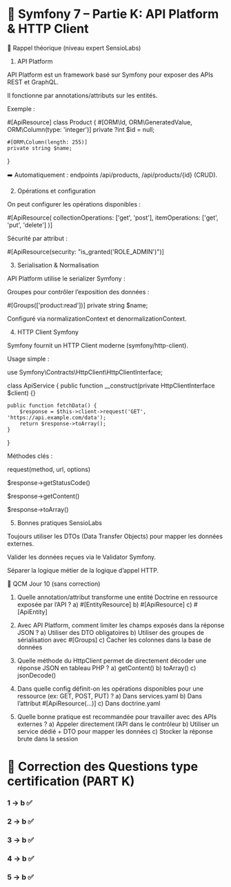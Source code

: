 # 🎯 Symfony 7 – Partie K:  API Platform & HTTP Client
🧠 Rappel théorique (niveau expert SensioLabs)
1. API Platform

API Platform est un framework basé sur Symfony pour exposer des APIs REST et GraphQL.

Il fonctionne par annotations/attributs sur les entités.

Exemple :

#[ApiResource]
class Product
{
    #[ORM\Id, ORM\GeneratedValue, ORM\Column(type: 'integer')]
    private ?int $id = null;

    #[ORM\Column(length: 255)]
    private string $name;
}


➡️ Automatiquement : endpoints /api/products, /api/products/{id} (CRUD).

2. Opérations et configuration

On peut configurer les opérations disponibles :

#[ApiResource(
    collectionOperations: ['get', 'post'],
    itemOperations: ['get', 'put', 'delete']
)]


Sécurité par attribut :

#[ApiResource(security: "is_granted('ROLE_ADMIN')")]

3. Serialisation & Normalisation

API Platform utilise le serializer Symfony :

Groupes pour contrôler l’exposition des données :

#[Groups(['product:read'])]
private string $name;


Configuré via normalizationContext et denormalizationContext.

4. HTTP Client Symfony

Symfony fournit un HTTP Client moderne (symfony/http-client).

Usage simple :

use Symfony\Contracts\HttpClient\HttpClientInterface;

class ApiService {
    public function __construct(private HttpClientInterface $client) {}

    public function fetchData() {
        $response = $this->client->request('GET', 'https://api.example.com/data');
        return $response->toArray();
    }
}


Méthodes clés :

request(method, url, options)

$response->getStatusCode()

$response->getContent()

$response->toArray()

5. Bonnes pratiques SensioLabs

Toujours utiliser les DTOs (Data Transfer Objects) pour mapper les données externes.

Valider les données reçues via le Validator Symfony.

Séparer la logique métier de la logique d’appel HTTP.

📝 QCM Jour 10 (sans correction)

1. Quelle annotation/attribut transforme une entité Doctrine en ressource exposée par l’API ?
a) #[EntityResource]
b) #[ApiResource]
c) #[ApiEntity]

2. Avec API Platform, comment limiter les champs exposés dans la réponse JSON ?
a) Utiliser des DTO obligatoires
b) Utiliser des groupes de sérialisation avec #[Groups]
c) Cacher les colonnes dans la base de données

3. Quelle méthode du HttpClient permet de directement décoder une réponse JSON en tableau PHP ?
a) getContent()
b) toArray()
c) jsonDecode()

4. Dans quelle config définit-on les opérations disponibles pour une ressource (ex: GET, POST, PUT) ?
a) Dans services.yaml
b) Dans l’attribut #[ApiResource(...)]
c) Dans doctrine.yaml

5. Quelle bonne pratique est recommandée pour travailler avec des APIs externes ?
a) Appeler directement l’API dans le contrôleur
b) Utiliser un service dédié + DTO pour mapper les données
c) Stocker la réponse brute dans la session

# 📝 Correction des Questions type certification (PART K)
### 1 -> b ✅
### 2 -> b ✅
### 3 -> b ✅
### 4 -> b ✅
### 5 -> b ✅